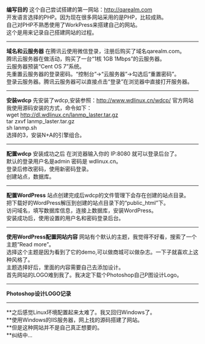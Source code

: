﻿**编写目的**
 这个自己尝试搭建的第一网站：http://qarealm.com <br>
 开发语言选择的PHP。因为现在很多网站采用的是PHP，比较成熟。<br>
 自己对PHP不熟悉使用了WorkPress来搭建自己的网站。<br>
 这个是用来记录自己搭建网站的过程。
***
**域名和云服务器**
 在腾讯云使用微信登录，注册后购买了域名qarealm.com。<br>
 腾讯云服务器在做活动，购买了一台“1核 1GB 1Mbps”的云服务器。<br>
 云服务器预装“Cent OS 7”系统。<br>
 先重置云服务器的登录密码。“控制台”→“云服务器”→勾选后“重置密码”。<br>
 登录云服务器。腾讯云服务器可以直接点击“登录”在浏览器中直接打开服务器。
***
**安装wdcp**
 先安装了wdcp,安装参照：http://www.wdlinux.cn/wdcp/ 官方网站<br>
 我使用源码安装的方式，命令如下：<br>
 wget http://dl.wdlinux.cn/lanmp_laster.tar.gz<br>
 tar zxvf lanmp_laster.tar.gz<br>
 sh lanmp.sh<br>
 选择的3，安装N+A的引擎组合。
***
**配置wdcp**
 安装成功之后 在浏览器输入你的 IP:8080 就可以登录后台了。<br>
 默认的登录用户名是admin 密码是 wdlinux.cn。<br>
 登录后修改密码，使用新密码登录。<br>
 创建站点，数据库。<br>
***
**配置WordPress**
  站点创建完成后wdcp的文件管理下会存在创建的站点目录。<br>
  把下载好的WordPress解压到创建的站点目录下的“public_html”下。<br>
  访问域名，填写数据库信息，连接上数据库，安装WordPress。<br>
  安装成功后，使用设置的用户名和密码登录后台。<br>
***
**使用WordPress配置网站内容**
  网站有个默认的主题，我觉得不好看，搜索了一个主题“Read more”。<br>
  选择这个主题是因为看到了它的demo,可以做商城可以做杂志。一下子就喜欢上这种风格了。<br>
  主题选择好后，里面的内容需要自己去添加设计。<br>
  首先网站的LOGO难到我了。我决定下载个Photoshop自己P图设计Logo。<br>
***
**Photoshop设计LOGO记录**
***
**之后感觉Linux环境配置起来太难了。我又回归Windows了。<br>
**使用Windows的IIS服务器，网上找的源码搭建了网站。<br>
**但是这种网站并不是自己真正想要的。<br>
**纠结中...<br>
